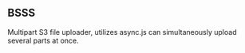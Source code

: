 BSSS
----
Multipart S3 file uploader, utilizes async.js can simultaneously upload several parts at once.
 

